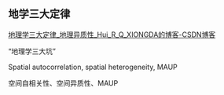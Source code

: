 ## 地学三大定律
[地理学三大定律_地理异质性_Hui_R_Q_XIONGDA的博客-CSDN博客](https://blog.csdn.net/Hui_R_Q_XIONGDA/article/details/104395989#:~:text=%E5%9C%B0%E7%90%86%E5%AD%A6%E4%B8%89%E5%A4%A7%E5%AE%9A%E5%BE%8B%201%201%20%E5%9C%B0%E7%90%86%E5%AD%A6%E7%AC%AC%E4%B8%80%E5%AE%9A%E5%BE%8B%20%E6%9D%8E%E5%B0%8F%E6%96%87%E9%99%A2%E5%A3%AB%E7%9A%84%E8%BF%99%E7%AF%87%E8%AE%BA%E6%96%87%E4%B8%AD%EF%BC%8C%E9%92%88%E5%AF%B9Tobler%E7%AC%AC%E4%B8%80%E5%AE%9A%E5%BE%8B%E7%9A%84%E5%B1%80%E9%99%90%E6%80%A7%EF%BC%8C%E6%8F%90%E5%87%BA%E4%BA%86%E6%97%B6%E7%A9%BA%E9%82%BB%E8%BF%91%E5%BA%A6%E7%9A%84%E6%A6%82%E5%BF%B5%E3%80%82%20%E2%80%9C%E5%9C%B0%E7%90%86%E5%AD%A6%E7%AC%AC%E4%B8%80%E5%AE%9A%E5%BE%8B%E2%80%9D%E6%98%AFTobler%E4%BA%8E1970%E5%B9%B4%E6%8F%90%E5%87%BA%E4%BA%86%E6%8F%8F%E8%BF%B0%E5%9C%B0%E7%90%86%E7%8E%B0%E8%B1%A1%E7%A9%BA%E9%97%B4%E7%9B%B8%E4%BA%92%E4%BD%9C%E7%94%A8%E7%9A%84%EF%BC%9A%E2%80%9C%E4%BB%BB%E4%BD%95%E4%BA%8B%E7%89%A9%E9%83%BD%E6%98%AF%E7%A9%BA%E9%97%B4%E7%9B%B8%E5%85%B3%E7%9A%84%EF%BC%8C%E8%B7%9D%E7%A6%BB%E8%BF%91%E7%9A%84%E4%BA%8B%E7%89%A9%E6%AF%94%E8%B7%9D%E7%A6%BB%E8%BF%9C%E7%9A%84%E4%BA%8B%E7%89%A9%E7%9A%84%E7%A9%BA%E9%97%B4%E7%9B%B8%E5%85%B3%E6%80%A7%E6%9B%B4%E5%A4%A7%E2%80%9D%E3%80%82%20...%202,Spatial%20Heterogeneity%29%EF%BC%8C%E7%A9%BA%E9%97%B4%E7%9A%84%E9%9A%94%E7%A6%BB%EF%BC%8C%E9%80%A0%E6%88%90%E4%BA%86%E5%9C%B0%E7%89%A9%E4%B9%8B%E9%97%B4%E7%9A%84%E5%B7%AE%E5%BC%82%EF%BC%8C%E5%8D%B3%E5%BC%82%E8%B4%A8%E6%80%A7%EF%BC%8C%E5%88%86%E4%B8%BA%E7%A9%BA%E9%97%B4%E5%B1%80%E5%9F%9F%E5%BC%82%E8%B4%A8%E6%80%A7%E5%92%8C%E7%A9%BA%E9%97%B4%E5%88%86%E5%B1%82%E5%BC%82%E8%B4%A8%E6%80%A7%EF%BC%8C%E5%89%8D%E8%80%85%E6%98%AF%E6%8C%87%E8%AF%A5%E7%82%B9%E5%B1%9E%E6%80%A7%E5%80%BC%E4%B8%8E%E5%91%A8%E5%9B%B4%E4%B8%8D%E5%90%8C%EF%BC%8C%E4%BE%8B%E5%A6%82%E7%83%AD%E7%82%B9%E6%88%96%E5%86%B7%E7%82%B9%EF%BC%9B%E5%90%8E%E8%80%85%E6%98%AF%E6%8C%87%E5%A4%9A%E4%B8%AA%E5%8C%BA%E5%9F%9F%E4%B9%8B%E9%97%B4%E4%BA%92%E7%9B%B8%E4%B8%8D%E5%90%8C%EF%BC%8C%E4%BE%8B%E5%A6%82%E5%88%86%E7%B1%BB%E5%92%8C%E7%94%9F%E6%80%81%E5%88%86%E5%8C%BA%E3%80%82%20...%203%203%20%E5%9C%B0%E7%90%86%E5%AD%A6%E7%AC%AC%E4%B8%89%E5%AE%9A%E5%BE%8B%20%E3%80%8A%E5%9F%BA%E4%BA%8E%E5%9C%B0%E7%90%86%E7%AC%AC%E4%B8%89%E5%AE%9A%E5%BE%8B%E7%9A%84%E7%A9)

“地理学三大坑”

Spatial autocorrelation, spatial heterogeneity, MAUP

空间自相关性、空间异质性、MAUP
